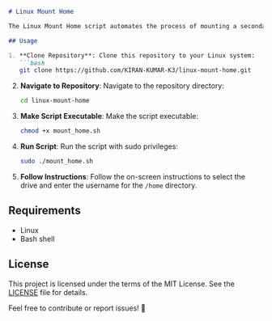 
```markdown
# Linux Mount Home

The Linux Mount Home script automates the process of mounting a secondary drive as the `/home` directory in Linux. This script simplifies the task of expanding available storage for user home directories by allowing users to designate a secondary drive for home directory storage. It guides users through the process of selecting the drive and specifying the username for the home directory, making it easy to expand storage capacity and manage user data in Linux environments.

## Usage

1. **Clone Repository**: Clone this repository to your Linux system:
   ```bash
   git clone https://github.com/KIRAN-KUMAR-K3/linux-mount-home.git
   ```

2. **Navigate to Repository**: Navigate to the repository directory:
   ```bash
   cd linux-mount-home
   ```

3. **Make Script Executable**: Make the script executable:
   ```bash
   chmod +x mount_home.sh
   ```

4. **Run Script**: Run the script with sudo privileges:
   ```bash
   sudo ./mount_home.sh
   ```

5. **Follow Instructions**: Follow the on-screen instructions to select the drive and enter the username for the `/home` directory.

## Requirements

- Linux
- Bash shell

## License

This project is licensed under the terms of the MIT License. See the [LICENSE](LICENSE) file for details.

Feel free to contribute or report issues! 🚀
```
